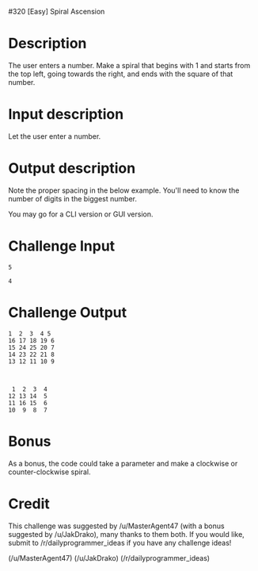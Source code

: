 #320 [Easy] Spiral Ascension

# Description
The user enters a number. Make a spiral that begins with 1 and starts from the top left, going towards the right, and ends with the square of that number.

# Input description
Let the user enter a number.

# Output description
Note the proper spacing in the below example. You'll need to know the number of digits in the biggest number. 

You may go for a CLI version or GUI version. 

# Challenge Input

```
5

4
```
# Challenge Output

```
1  2  3  4 5
16 17 18 19 6
15 24 25 20 7
14 23 22 21 8
13 12 11 10 9



 1  2  3  4 
12 13 14  5
11 16 15  6
10  9  8  7
```
# Bonus
As a bonus, the code could take a parameter and make a clockwise or counter-clockwise spiral.

# Credit
This challenge was suggested by /u/MasterAgent47 (with a bonus suggested by /u/JakDrako), many thanks to them both. If you would like, submit to /r/dailyprogrammer_ideas if you have any challenge ideas!

(/u/MasterAgent47)
(/u/JakDrako)
(/r/dailyprogrammer_ideas)
